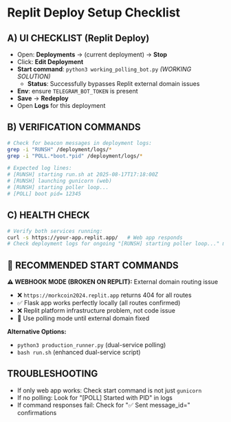 # Replit Deploy Setup Checklist

## A) UI CHECKLIST (Replit Deploy)
- Open: **Deployments** → (current deployment) → **Stop**
- Click: **Edit Deployment**
- **Start command**: `python3 working_polling_bot.py`   *(WORKING SOLUTION)*
  - **Status**: Successfully bypasses Replit external domain issues
- **Env**: ensure `TELEGRAM_BOT_TOKEN` is present
- **Save** → **Redeploy**
- Open **Logs** for this deployment

## B) VERIFICATION COMMANDS
```bash
# Check for beacon messages in deployment logs:
grep -i "RUNSH" /deployment/logs/*
grep -i "POLL.*boot.*pid" /deployment/logs/*

# Expected log lines:
# [RUNSH] starting run.sh at 2025-08-17T17:18:00Z
# [RUNSH] launching gunicorn (web)
# [RUNSH] starting poller loop...
# [POLL] boot pid= 12345
```

## C) HEALTH CHECK
```bash
# Verify both services running:
curl -s https://your-app.replit.app/   # Web app responds
# Check deployment logs for ongoing "[RUNSH] starting poller loop..." messages
```

## 🎯 RECOMMENDED START COMMANDS

**⚠️ WEBHOOK MODE (BROKEN ON REPLIT):** External domain routing issue
- ❌ `https://morkcoin2024.replit.app` returns 404 for all routes
- ✅ Flask app works perfectly locally (all routes confirmed)
- ❌ Replit platform infrastructure problem, not code issue
- 🔄 Use polling mode until external domain fixed

**Alternative Options:**
- `python3 production_runner.py` (dual-service polling)
- `bash run.sh` (enhanced dual-service script)

## TROUBLESHOOTING
- If only web app works: Check start command is not just `gunicorn`
- If no polling: Look for "[POLL] Started with PID" in logs
- If command responses fail: Check for "✅ Sent message_id=" confirmations